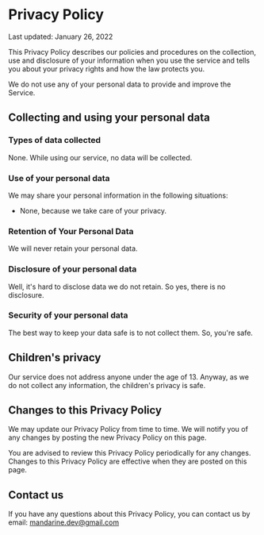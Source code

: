 # Privacy Policy

Last updated: January 26, 2022

This Privacy Policy describes our policies and procedures on the collection, use and disclosure of your information when you use the service and tells you about your privacy rights and how the law protects you.

We do not use any of your personal data to provide and improve the Service.

## Collecting and using your personal data

### Types of data collected

None. While using our service, no data will be collected.

### Use of your personal data

We may share your personal information in the following situations:
 - None, because we take care of your privacy.

### Retention of Your Personal Data

We will never retain your personal data.

### Disclosure of your personal data

Well, it's hard to disclose data we do not retain. So yes, there is no disclosure.

### Security of your personal data

The best way to keep your data safe is to not collect them. So, you're safe.

## Children's privacy

Our service does not address anyone under the age of 13. Anyway, as we do not collect any information, the children's privacy is safe.

## Changes to this Privacy Policy

We may update our Privacy Policy from time to time. We will notify you of any changes by posting the new Privacy Policy on this page.

You are advised to review this Privacy Policy periodically for any changes. Changes to this Privacy Policy are effective when they are posted on this page.

## Contact us

If you have any questions about this Privacy Policy, you can contact us by email: mandarine.dev@gmail.com
